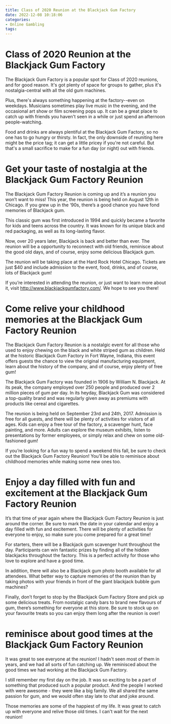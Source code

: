 ```yaml
---
title: Class of 2020 Reunion at the Blackjack Gum Factory
date: 2022-12-08 10:18:06
categories:
- Online Gambling
tags:
---
```



#  Class of 2020 Reunion at the Blackjack Gum Factory

The Blackjack Gum Factory is a popular spot for Class of 2020 reunions, and for good reason. It's got plenty of space for groups to gather, plus it's nostalgia-central with all the old gum machines.

Plus, there's always something happening at the factory--even on weekdays. Musicians sometimes play live music in the evening, and the occasional art show or film screening pops up. It can be a great place to catch up with friends you haven't seen in a while or just spend an afternoon people-watching.

Food and drinks are always plentiful at the Blackjack Gum Factory, so no one has to go hungry or thirsty. In fact, the only downside of reuniting here might be the price tag; it can get a little pricey if you're not careful. But that's a small sacrifice to make for a fun day (or night) out with friends.

#  Get your taste of nostalgia at the Blackjack Gum Factory Reunion

The Blackjack Gum Factory Reunion is coming up and it’s a reunion you won’t want to miss! This year, the reunion is being held on August 12th in Chicago. If you grew up in the ‘90s, there’s a good chance you have fond memories of Blackjack gum.

This classic gum was first introduced in 1994 and quickly became a favorite for kids and teens across the country. It was known for its unique black and red packaging, as well as its long-lasting flavor.

Now, over 20 years later, Blackjack is back and better than ever. The reunion will be a opportunity to reconnect with old friends, reminisce about the good old days, and of course, enjoy some delicious Blackjack gum.

The reunion will be taking place at the Hard Rock Hotel Chicago. Tickets are just $40 and include admission to the event, food, drinks, and of course, lots of Blackjack gum!

If you’re interested in attending the reunion, or just want to learn more about it, visit http://www.blackjackgumfactory.com/. We hope to see you there!

#  Come relive your childhood memories at the Blackjack Gum Factory Reunion

The Blackjack Gum Factory Reunion is a nostalgic event for all those who used to enjoy chewing on the black and white striped gum as children. Held at the historic Blackjack Gum Factory in Fort Wayne, Indiana, this event offers guests the chance to view the original manufacturing equipment, learn about the history of the company, and of course, enjoy plenty of free gum!

The Blackjack Gum Factory was founded in 1906 by William N. Blackjack. At its peak, the company employed over 250 people and produced over 2 million pieces of gum per day. In its heyday, Blackjack Gum was considered a top-quality brand and was regularly given away as premiums with products like cereal and cigarettes.

The reunion is being held on September 23rd and 24th, 2017. Admission is free for all guests, and there will be plenty of activities for visitors of all ages. Kids can enjoy a free tour of the factory, a scavenger hunt, face painting, and more. Adults can explore the museum exhibits, listen to presentations by former employees, or simply relax and chew on some old-fashioned gum!

If you’re looking for a fun way to spend a weekend this fall, be sure to check out the Blackjack Gum Factory Reunion! You’ll be able to reminisce about childhood memories while making some new ones too.

#  Enjoy a day filled with fun and excitement at the Blackjack Gum Factory Reunion

It’s that time of year again where the Blackjack Gum Factory Reunion is just around the corner. Be sure to mark the date in your calendar and enjoy a day filled with fun and excitement. There will be plenty of activities for everyone to enjoy, so make sure you come prepared for a great time!

For starters, there will be a Blackjack gum scavenger hunt throughout the day. Participants can win fantastic prizes by finding all of the hidden blackjacks throughout the factory. This is a perfect activity for those who love to explore and have a good time.

In addition, there will also be a Blackjack gum photo booth available for all attendees. What better way to capture memories of the reunion than by taking photos with your friends in front of the giant blackjack bubble gum machines?

Finally, don’t forget to stop by the Blackjack Gum Factory Store and pick up some delicious treats. From nostalgic candy bars to brand new flavours of gum, there’s something for everyone at this store. Be sure to stock up on your favourite treats so you can enjoy them long after the reunion is over!

#  reminisce about good times at the Blackjack Gum Factory Reunion

It was great to see everyone at the reunion! I hadn't seen most of them in years, and we had all sorts of fun catching up. We reminisced about the good times we had working at the Blackjack Gum Factory.

I still remember my first day on the job. It was so exciting to be a part of something that produced such a popular product. And the people I worked with were awesome - they were like a big family. We all shared the same passion for gum, and we would often stay late to chat and joke around.

Those memories are some of the happiest of my life. It was great to catch up with everyone and relive those old times. I can't wait for the next reunion!